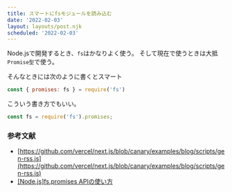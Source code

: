 ```yaml
---
title: スマートにfsモジュールを読み込む
date: '2022-02-03'
layout: layouts/post.njk
scheduled: '2022-02-03'
---
```


Node.jsで開発するとき、`fs`はかなりよく使う。
そして現在で使うときは大抵`Promise型`で使う。

そんなときには次のように書くとスマート
```javascript
const { promises: fs } = require('fs')
```

こういう書き方でもいい。
```javascript
const fs = require('fs').promises;
```


### 参考文献
- [https://github.com/vercel/next.js/blob/canary/examples/blog/scripts/gen-rss.js](https://github.com/vercel/next.js/blob/canary/examples/blog/scripts/gen-rss.js)
- [[Node.js]fs.promises APIの使い方](https://tech.chakapoko.com/nodejs/file/promises.html)
